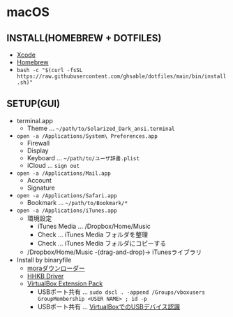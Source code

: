 # macOS

## INSTALL(HOMEBREW + DOTFILES)
* [Xcode](https://itunes.apple.com/jp/app/xcode/id497799835?mt=12)
* [Homebrew](https://brew.sh/index_ja.html)
* `bash -c "$(curl -fsSL https://raw.githubusercontent.com/ghsable/dotfiles/main/bin/install.sh)"`

## SETUP(GUI)
* terminal.app
    * Theme ... `~/path/to/Solarized_Dark_ansi.terminal`
* `open -a /Applications/System\ Preferences.app`
    * Firewall
    * Display
    * Keyboard ... `~/path/to/ユーザ辞書.plist`
    * iCloud ... `sign out`
* `open -a /Applications/Mail.app`
    * Account
    * Signature
* `open -a /Applications/Safari.app`
    * Bookmark ... `~/path/to/Bookmark/*`
* `open -a /Applications/iTunes.app`
    * 環境設定
        * iTunes Media ... /Dropbox/Home/Music
        * Check ... iTunes Media フォルダを整理
        * Check ... iTunes Media フォルダにコピーする
    * /Dropbox/Home/Music -(drag-and-drop)-> iTunesライブラリ
* Install by binaryfile
    * [moraダウンローダー](https://mora.jp/help/hajimete?fmid=leftbannerA)
    * [HHKB Driver](https://www.pfu.fujitsu.com/hhkeyboard/download.html)
    * [VirtualBox Extension Pack](https://www.virtualbox.org/wiki/Downloads)
        * USBポート共有 ... `sudo dscl . -append /Groups/vboxusers GroupMembership <USER NAME> ; id -p`
        * USBポート共有 ... [VirtualBoxでのUSBデバイス認識](https://qiita.com/civic/items/684c4b82428feb0c4ae1)
